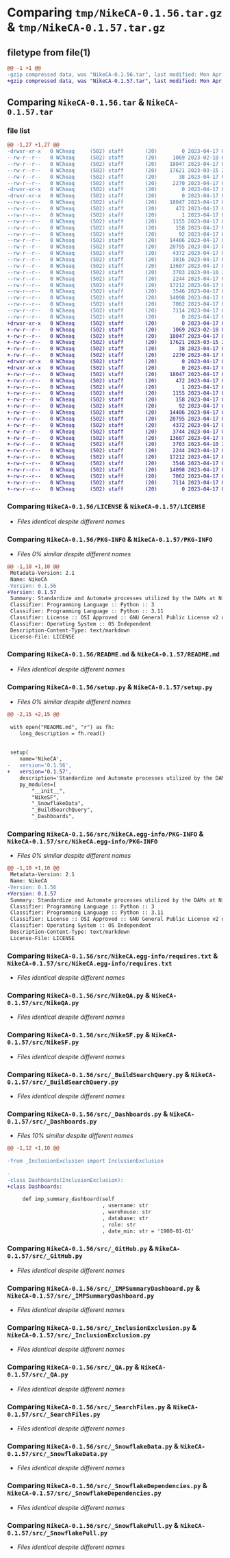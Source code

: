 # Comparing `tmp/NikeCA-0.1.56.tar.gz` & `tmp/NikeCA-0.1.57.tar.gz`

## filetype from file(1)

```diff
@@ -1 +1 @@
-gzip compressed data, was "NikeCA-0.1.56.tar", last modified: Mon Apr 17 08:02:46 2023, max compression
+gzip compressed data, was "NikeCA-0.1.57.tar", last modified: Mon Apr 17 08:06:10 2023, max compression
```

## Comparing `NikeCA-0.1.56.tar` & `NikeCA-0.1.57.tar`

### file list

```diff
@@ -1,27 +1,27 @@
-drwxr-xr-x   0 WCheaq     (502) staff       (20)        0 2023-04-17 08:02:46.406652 NikeCA-0.1.56/
--rw-r--r--   0 WCheaq     (502) staff       (20)     1069 2023-02-18 07:46:56.000000 NikeCA-0.1.56/LICENSE
--rw-r--r--   0 WCheaq     (502) staff       (20)    18047 2023-04-17 08:02:46.406247 NikeCA-0.1.56/PKG-INFO
--rw-r--r--   0 WCheaq     (502) staff       (20)    17621 2023-03-15 23:26:31.000000 NikeCA-0.1.56/README.md
--rw-r--r--   0 WCheaq     (502) staff       (20)       38 2023-04-17 08:02:46.406784 NikeCA-0.1.56/setup.cfg
--rw-r--r--   0 WCheaq     (502) staff       (20)     2270 2023-04-17 08:02:14.000000 NikeCA-0.1.56/setup.py
-drwxr-xr-x   0 WCheaq     (502) staff       (20)        0 2023-04-17 08:02:46.403210 NikeCA-0.1.56/src/
-drwxr-xr-x   0 WCheaq     (502) staff       (20)        0 2023-04-17 08:02:46.405609 NikeCA-0.1.56/src/NikeCA.egg-info/
--rw-r--r--   0 WCheaq     (502) staff       (20)    18047 2023-04-17 08:02:46.000000 NikeCA-0.1.56/src/NikeCA.egg-info/PKG-INFO
--rw-r--r--   0 WCheaq     (502) staff       (20)      472 2023-04-17 08:02:46.000000 NikeCA-0.1.56/src/NikeCA.egg-info/SOURCES.txt
--rw-r--r--   0 WCheaq     (502) staff       (20)        1 2023-04-17 08:02:46.000000 NikeCA-0.1.56/src/NikeCA.egg-info/dependency_links.txt
--rw-r--r--   0 WCheaq     (502) staff       (20)     1155 2023-04-17 08:02:46.000000 NikeCA-0.1.56/src/NikeCA.egg-info/requires.txt
--rw-r--r--   0 WCheaq     (502) staff       (20)      158 2023-04-17 08:02:46.000000 NikeCA-0.1.56/src/NikeCA.egg-info/top_level.txt
--rw-r--r--   0 WCheaq     (502) staff       (20)       92 2023-04-17 08:01:58.000000 NikeCA-0.1.56/src/NikeCA.py
--rw-r--r--   0 WCheaq     (502) staff       (20)    14406 2023-04-17 08:01:58.000000 NikeCA-0.1.56/src/NikeQA.py
--rw-r--r--   0 WCheaq     (502) staff       (20)    20795 2023-04-17 08:01:58.000000 NikeCA-0.1.56/src/NikeSF.py
--rw-r--r--   0 WCheaq     (502) staff       (20)     4372 2023-04-17 08:01:58.000000 NikeCA-0.1.56/src/_BuildSearchQuery.py
--rw-r--r--   0 WCheaq     (502) staff       (20)     3816 2023-04-17 08:01:58.000000 NikeCA-0.1.56/src/_Dashboards.py
--rw-r--r--   0 WCheaq     (502) staff       (20)    13607 2023-04-17 08:01:58.000000 NikeCA-0.1.56/src/_GitHub.py
--rw-r--r--   0 WCheaq     (502) staff       (20)     3703 2023-04-10 21:17:23.000000 NikeCA-0.1.56/src/_IMPSummaryDashboard.py
--rw-r--r--   0 WCheaq     (502) staff       (20)     2244 2023-04-17 08:01:58.000000 NikeCA-0.1.56/src/_InclusionExclusion.py
--rw-r--r--   0 WCheaq     (502) staff       (20)    17212 2023-04-17 08:01:58.000000 NikeCA-0.1.56/src/_QA.py
--rw-r--r--   0 WCheaq     (502) staff       (20)     3546 2023-04-17 08:01:58.000000 NikeCA-0.1.56/src/_SearchFiles.py
--rw-r--r--   0 WCheaq     (502) staff       (20)    14098 2023-04-17 08:01:58.000000 NikeCA-0.1.56/src/_SnowflakeData.py
--rw-r--r--   0 WCheaq     (502) staff       (20)     7062 2023-04-17 08:01:58.000000 NikeCA-0.1.56/src/_SnowflakeDependencies.py
--rw-r--r--   0 WCheaq     (502) staff       (20)     7114 2023-04-17 08:01:58.000000 NikeCA-0.1.56/src/_SnowflakePull.py
--rw-r--r--   0 WCheaq     (502) staff       (20)        0 2023-04-17 08:01:58.000000 NikeCA-0.1.56/src/__init__.py
+drwxr-xr-x   0 WCheaq     (502) staff       (20)        0 2023-04-17 08:06:10.341708 NikeCA-0.1.57/
+-rw-r--r--   0 WCheaq     (502) staff       (20)     1069 2023-02-18 07:46:56.000000 NikeCA-0.1.57/LICENSE
+-rw-r--r--   0 WCheaq     (502) staff       (20)    18047 2023-04-17 08:06:10.341302 NikeCA-0.1.57/PKG-INFO
+-rw-r--r--   0 WCheaq     (502) staff       (20)    17621 2023-03-15 23:26:31.000000 NikeCA-0.1.57/README.md
+-rw-r--r--   0 WCheaq     (502) staff       (20)       38 2023-04-17 08:06:10.341820 NikeCA-0.1.57/setup.cfg
+-rw-r--r--   0 WCheaq     (502) staff       (20)     2270 2023-04-17 08:05:54.000000 NikeCA-0.1.57/setup.py
+drwxr-xr-x   0 WCheaq     (502) staff       (20)        0 2023-04-17 08:06:10.338489 NikeCA-0.1.57/src/
+drwxr-xr-x   0 WCheaq     (502) staff       (20)        0 2023-04-17 08:06:10.340719 NikeCA-0.1.57/src/NikeCA.egg-info/
+-rw-r--r--   0 WCheaq     (502) staff       (20)    18047 2023-04-17 08:06:10.000000 NikeCA-0.1.57/src/NikeCA.egg-info/PKG-INFO
+-rw-r--r--   0 WCheaq     (502) staff       (20)      472 2023-04-17 08:06:10.000000 NikeCA-0.1.57/src/NikeCA.egg-info/SOURCES.txt
+-rw-r--r--   0 WCheaq     (502) staff       (20)        1 2023-04-17 08:06:10.000000 NikeCA-0.1.57/src/NikeCA.egg-info/dependency_links.txt
+-rw-r--r--   0 WCheaq     (502) staff       (20)     1155 2023-04-17 08:06:10.000000 NikeCA-0.1.57/src/NikeCA.egg-info/requires.txt
+-rw-r--r--   0 WCheaq     (502) staff       (20)      158 2023-04-17 08:06:10.000000 NikeCA-0.1.57/src/NikeCA.egg-info/top_level.txt
+-rw-r--r--   0 WCheaq     (502) staff       (20)       92 2023-04-17 08:05:41.000000 NikeCA-0.1.57/src/NikeCA.py
+-rw-r--r--   0 WCheaq     (502) staff       (20)    14406 2023-04-17 08:05:41.000000 NikeCA-0.1.57/src/NikeQA.py
+-rw-r--r--   0 WCheaq     (502) staff       (20)    20795 2023-04-17 08:05:41.000000 NikeCA-0.1.57/src/NikeSF.py
+-rw-r--r--   0 WCheaq     (502) staff       (20)     4372 2023-04-17 08:05:41.000000 NikeCA-0.1.57/src/_BuildSearchQuery.py
+-rw-r--r--   0 WCheaq     (502) staff       (20)     3744 2023-04-17 08:05:41.000000 NikeCA-0.1.57/src/_Dashboards.py
+-rw-r--r--   0 WCheaq     (502) staff       (20)    13607 2023-04-17 08:05:41.000000 NikeCA-0.1.57/src/_GitHub.py
+-rw-r--r--   0 WCheaq     (502) staff       (20)     3703 2023-04-10 21:17:23.000000 NikeCA-0.1.57/src/_IMPSummaryDashboard.py
+-rw-r--r--   0 WCheaq     (502) staff       (20)     2244 2023-04-17 08:05:41.000000 NikeCA-0.1.57/src/_InclusionExclusion.py
+-rw-r--r--   0 WCheaq     (502) staff       (20)    17212 2023-04-17 08:05:41.000000 NikeCA-0.1.57/src/_QA.py
+-rw-r--r--   0 WCheaq     (502) staff       (20)     3546 2023-04-17 08:05:41.000000 NikeCA-0.1.57/src/_SearchFiles.py
+-rw-r--r--   0 WCheaq     (502) staff       (20)    14098 2023-04-17 08:05:41.000000 NikeCA-0.1.57/src/_SnowflakeData.py
+-rw-r--r--   0 WCheaq     (502) staff       (20)     7062 2023-04-17 08:05:41.000000 NikeCA-0.1.57/src/_SnowflakeDependencies.py
+-rw-r--r--   0 WCheaq     (502) staff       (20)     7114 2023-04-17 08:05:41.000000 NikeCA-0.1.57/src/_SnowflakePull.py
+-rw-r--r--   0 WCheaq     (502) staff       (20)        0 2023-04-17 08:05:41.000000 NikeCA-0.1.57/src/__init__.py
```

### Comparing `NikeCA-0.1.56/LICENSE` & `NikeCA-0.1.57/LICENSE`

 * *Files identical despite different names*

### Comparing `NikeCA-0.1.56/PKG-INFO` & `NikeCA-0.1.57/PKG-INFO`

 * *Files 0% similar despite different names*

```diff
@@ -1,10 +1,10 @@
 Metadata-Version: 2.1
 Name: NikeCA
-Version: 0.1.56
+Version: 0.1.57
 Summary: Standardize and Automate processes utilized by the DAMs at Nike in CA
 Classifier: Programming Language :: Python :: 3
 Classifier: Programming Language :: Python :: 3.11
 Classifier: License :: OSI Approved :: GNU General Public License v2 or later (GPLv2+)
 Classifier: Operating System :: OS Independent
 Description-Content-Type: text/markdown
 License-File: LICENSE
```

### Comparing `NikeCA-0.1.56/README.md` & `NikeCA-0.1.57/README.md`

 * *Files identical despite different names*

### Comparing `NikeCA-0.1.56/setup.py` & `NikeCA-0.1.57/setup.py`

 * *Files 0% similar despite different names*

```diff
@@ -2,15 +2,15 @@
 
 with open("README.md", "r") as fh:
 	long_description = fh.read()
 
 
 setup(
 	name='NikeCA',
-	version='0.1.56',
+	version='0.1.57',
 	description='Standardize and Automate processes utilized by the DAMs at Nike in CA',
 	py_modules=[
 		"__init__",
 		"NikeSF",
 		"_SnowflakeData",
 		"_BuildSearchQuery",
 		"_Dashboards",
```

### Comparing `NikeCA-0.1.56/src/NikeCA.egg-info/PKG-INFO` & `NikeCA-0.1.57/src/NikeCA.egg-info/PKG-INFO`

 * *Files 0% similar despite different names*

```diff
@@ -1,10 +1,10 @@
 Metadata-Version: 2.1
 Name: NikeCA
-Version: 0.1.56
+Version: 0.1.57
 Summary: Standardize and Automate processes utilized by the DAMs at Nike in CA
 Classifier: Programming Language :: Python :: 3
 Classifier: Programming Language :: Python :: 3.11
 Classifier: License :: OSI Approved :: GNU General Public License v2 or later (GPLv2+)
 Classifier: Operating System :: OS Independent
 Description-Content-Type: text/markdown
 License-File: LICENSE
```

### Comparing `NikeCA-0.1.56/src/NikeCA.egg-info/requires.txt` & `NikeCA-0.1.57/src/NikeCA.egg-info/requires.txt`

 * *Files identical despite different names*

### Comparing `NikeCA-0.1.56/src/NikeQA.py` & `NikeCA-0.1.57/src/NikeQA.py`

 * *Files identical despite different names*

### Comparing `NikeCA-0.1.56/src/NikeSF.py` & `NikeCA-0.1.57/src/NikeSF.py`

 * *Files identical despite different names*

### Comparing `NikeCA-0.1.56/src/_BuildSearchQuery.py` & `NikeCA-0.1.57/src/_BuildSearchQuery.py`

 * *Files identical despite different names*

### Comparing `NikeCA-0.1.56/src/_Dashboards.py` & `NikeCA-0.1.57/src/_Dashboards.py`

 * *Files 10% similar despite different names*

```diff
@@ -1,12 +1,10 @@
 
-from _InclusionExclusion import InclusionExclusion
 
-
-class Dashboards(InclusionExclusion):
+class Dashboards:
 
     def imp_summary_dashboard(self
                               , username: str
                               , warehouse: str
                               , database: str
                               , role: str
                               , date_min: str = '1900-01-01'
```

### Comparing `NikeCA-0.1.56/src/_GitHub.py` & `NikeCA-0.1.57/src/_GitHub.py`

 * *Files identical despite different names*

### Comparing `NikeCA-0.1.56/src/_IMPSummaryDashboard.py` & `NikeCA-0.1.57/src/_IMPSummaryDashboard.py`

 * *Files identical despite different names*

### Comparing `NikeCA-0.1.56/src/_InclusionExclusion.py` & `NikeCA-0.1.57/src/_InclusionExclusion.py`

 * *Files identical despite different names*

### Comparing `NikeCA-0.1.56/src/_QA.py` & `NikeCA-0.1.57/src/_QA.py`

 * *Files identical despite different names*

### Comparing `NikeCA-0.1.56/src/_SearchFiles.py` & `NikeCA-0.1.57/src/_SearchFiles.py`

 * *Files identical despite different names*

### Comparing `NikeCA-0.1.56/src/_SnowflakeData.py` & `NikeCA-0.1.57/src/_SnowflakeData.py`

 * *Files identical despite different names*

### Comparing `NikeCA-0.1.56/src/_SnowflakeDependencies.py` & `NikeCA-0.1.57/src/_SnowflakeDependencies.py`

 * *Files identical despite different names*

### Comparing `NikeCA-0.1.56/src/_SnowflakePull.py` & `NikeCA-0.1.57/src/_SnowflakePull.py`

 * *Files identical despite different names*


